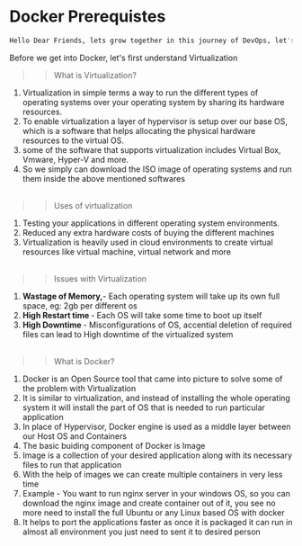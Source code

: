 # Docker Prerequistes

```bash
Hello Dear Friends, lets grow together in this journey of DevOps, let's get into Docker today
```

Before we get into Docker, let's first understand Virtualization
>>What is Virtualization?   
1. Virtualization in simple terms a way to run the different types of operating systems over your operating system by sharing its hardware resources.   
2. To enable virtualization a layer of hypervisor is setup over our base OS, which is a software that helps allocating the physical hardware resources to the virtual OS.
3. some of the software that supports virtualization includes Virtual Box, Vmware, Hyper-V and more.
4. So we simply can download the ISO image of operating systems and run them inside the above mentioned softwares
<br><br>

>>Uses of virtualization
1. Testing your applications in different operating system environments.
2. Reduced any extra hardware costs of buying the different machines
3. Virtualization is heavily used in cloud environments to create virtual resources like virtual machine, virtual network and more
<br><br>

>> Issues with Virtualization
1. <b>Wastage of Memory,</b>- Each operating system will take up its own full space, eg: 2gb per different os
2. <b>High Restart time </b>- Each OS will take some time to boot up itself
3. <b>High Downtime </b>-  Misconfigurations of OS, accential deletion of required files can lead to High downtime of the virtualized system
<br><br>


>>What is Docker?   
1. Docker is an Open Source tool that came into picture to solve some of the problem with Virtualization
2. It is similar to virtualization, and instead of installing the whole operating system it will install the part of OS that is needed to run particular application
3. In place of Hypervisor, Docker engine is used as a middle layer between our Host OS and Containers
4. The basic buiding component of Docker is Image
5. Image is a collection of your desired application along with its necessary files to run that application
6. With the help of images we can create multiple containers in very less time
7. Example - You want to run nginx server in your windows OS, so you can download the nginx image and create container out of it, you see no more need to install the full Ubuntu or any Linux based OS with docker
8. It helps to port the applications faster as once it is packaged it can run in almost all environment you just need to sent it to desired person
